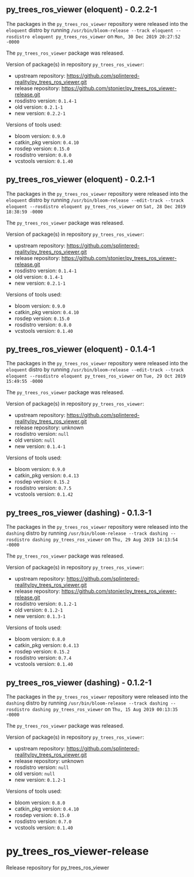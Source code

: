 ## py_trees_ros_viewer (eloquent) - 0.2.2-1

The packages in the `py_trees_ros_viewer` repository were released into the `eloquent` distro by running `/usr/bin/bloom-release --track eloquent --rosdistro eloquent py_trees_ros_viewer` on `Mon, 30 Dec 2019 20:27:52 -0000`

The `py_trees_ros_viewer` package was released.

Version of package(s) in repository `py_trees_ros_viewer`:

- upstream repository: https://github.com/splintered-reality/py_trees_ros_viewer.git
- release repository: https://github.com/stonier/py_trees_ros_viewer-release.git
- rosdistro version: `0.1.4-1`
- old version: `0.2.1-1`
- new version: `0.2.2-1`

Versions of tools used:

- bloom version: `0.9.0`
- catkin_pkg version: `0.4.10`
- rosdep version: `0.15.0`
- rosdistro version: `0.8.0`
- vcstools version: `0.1.40`


## py_trees_ros_viewer (eloquent) - 0.2.1-1

The packages in the `py_trees_ros_viewer` repository were released into the `eloquent` distro by running `/usr/bin/bloom-release --edit-track --track eloquent --rosdistro eloquent py_trees_ros_viewer` on `Sat, 28 Dec 2019 18:38:59 -0000`

The `py_trees_ros_viewer` package was released.

Version of package(s) in repository `py_trees_ros_viewer`:

- upstream repository: https://github.com/splintered-reality/py_trees_ros_viewer.git
- release repository: https://github.com/stonier/py_trees_ros_viewer-release.git
- rosdistro version: `0.1.4-1`
- old version: `0.1.4-1`
- new version: `0.2.1-1`

Versions of tools used:

- bloom version: `0.9.0`
- catkin_pkg version: `0.4.10`
- rosdep version: `0.15.0`
- rosdistro version: `0.8.0`
- vcstools version: `0.1.40`


## py_trees_ros_viewer (eloquent) - 0.1.4-1

The packages in the `py_trees_ros_viewer` repository were released into the `eloquent` distro by running `/usr/bin/bloom-release --edit-track --track eloquent --rosdistro eloquent py_trees_ros_viewer` on `Tue, 29 Oct 2019 15:49:55 -0000`

The `py_trees_ros_viewer` package was released.

Version of package(s) in repository `py_trees_ros_viewer`:

- upstream repository: https://github.com/splintered-reality/py_trees_ros_viewer.git
- release repository: unknown
- rosdistro version: `null`
- old version: `null`
- new version: `0.1.4-1`

Versions of tools used:

- bloom version: `0.9.0`
- catkin_pkg version: `0.4.13`
- rosdep version: `0.15.2`
- rosdistro version: `0.7.5`
- vcstools version: `0.1.42`


## py_trees_ros_viewer (dashing) - 0.1.3-1

The packages in the `py_trees_ros_viewer` repository were released into the `dashing` distro by running `/usr/bin/bloom-release --track dashing --rosdistro dashing py_trees_ros_viewer` on `Thu, 29 Aug 2019 14:13:54 -0000`

The `py_trees_ros_viewer` package was released.

Version of package(s) in repository `py_trees_ros_viewer`:

- upstream repository: https://github.com/splintered-reality/py_trees_ros_viewer.git
- release repository: https://github.com/stonier/py_trees_ros_viewer-release.git
- rosdistro version: `0.1.2-1`
- old version: `0.1.2-1`
- new version: `0.1.3-1`

Versions of tools used:

- bloom version: `0.8.0`
- catkin_pkg version: `0.4.13`
- rosdep version: `0.15.2`
- rosdistro version: `0.7.4`
- vcstools version: `0.1.40`


## py_trees_ros_viewer (dashing) - 0.1.2-1

The packages in the `py_trees_ros_viewer` repository were released into the `dashing` distro by running `/usr/bin/bloom-release --track dashing --rosdistro dashing py_trees_ros_viewer` on `Thu, 15 Aug 2019 00:13:35 -0000`

The `py_trees_ros_viewer` package was released.

Version of package(s) in repository `py_trees_ros_viewer`:

- upstream repository: https://github.com/splintered-reality/py_trees_ros_viewer.git
- release repository: unknown
- rosdistro version: `null`
- old version: `null`
- new version: `0.1.2-1`

Versions of tools used:

- bloom version: `0.8.0`
- catkin_pkg version: `0.4.10`
- rosdep version: `0.15.0`
- rosdistro version: `0.7.0`
- vcstools version: `0.1.40`


# py_trees_ros_viewer-release
Release repository for py_trees_ros_viewer
